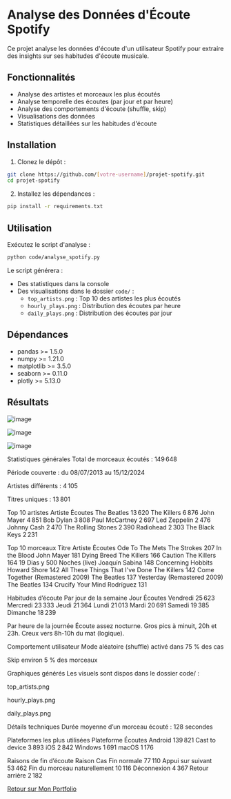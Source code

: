 # Analyse des Données d'Écoute Spotify

Ce projet analyse les données d'écoute d'un utilisateur Spotify pour extraire des insights sur ses habitudes d'écoute musicale.

## Fonctionnalités

- Analyse des artistes et morceaux les plus écoutés
- Analyse temporelle des écoutes (par jour et par heure)
- Analyse des comportements d'écoute (shuffle, skip)
- Visualisations des données
- Statistiques détaillées sur les habitudes d'écoute

## Installation

1. Clonez le dépôt :
```bash
git clone https://github.com/[votre-username]/projet-spotify.git
cd projet-spotify
```

2. Installez les dépendances :
```bash
pip install -r requirements.txt
```

## Utilisation

Exécutez le script d'analyse :
```bash
python code/analyse_spotify.py
```

Le script générera :
- Des statistiques dans la console
- Des visualisations dans le dossier `code/` :
  - `top_artists.png` : Top 10 des artistes les plus écoutés
  - `hourly_plays.png` : Distribution des écoutes par heure
  - `daily_plays.png` : Distribution des écoutes par jour

## Dépendances

- pandas >= 1.5.0
- numpy >= 1.21.0
- matplotlib >= 3.5.0
- seaborn >= 0.11.0
- plotly >= 5.13.0

## Résultats 

![image](https://github.com/user-attachments/assets/5e955e6c-6f3f-41ca-a3b5-694f75b4b976)

![image](https://github.com/user-attachments/assets/fd15638b-21ec-45ef-a9f1-b1dc5281f5ff)

![image](https://github.com/user-attachments/assets/e0158dec-0d6a-4eec-8906-f7dafb57c6c8)


Statistiques générales
Total de morceaux écoutés : 149 648

Période couverte : du 08/07/2013 au 15/12/2024

Artistes différents : 4 105

Titres uniques : 13 801

Top 10 artistes
Artiste	Écoutes
The Beatles	13 620
The Killers	6 876
John Mayer	4 851
Bob Dylan	3 808
Paul McCartney	2 697
Led Zeppelin	2 476
Johnny Cash	2 470
The Rolling Stones	2 390
Radiohead	2 303
The Black Keys	2 231

Top 10 morceaux
Titre	Artiste	Écoutes
Ode To The Mets	The Strokes	207
In the Blood	John Mayer	181
Dying Breed	The Killers	166
Caution	The Killers	164
19 Dias y 500 Noches (live)	Joaquín Sabina	148
Concerning Hobbits	Howard Shore	142
All These Things That I've Done	The Killers	142
Come Together (Remastered 2009)	The Beatles	137
Yesterday (Remastered 2009)	The Beatles	134
Crucify Your Mind	Rodríguez	131

Habitudes d’écoute
Par jour de la semaine
Jour	Écoutes
Vendredi	25 623
Mercredi	23 333
Jeudi	21 364
Lundi	21 013
Mardi	20 691
Samedi	19 385
Dimanche	18 239

Par heure de la journée
Écoute assez nocturne. Gros pics à minuit, 20h et 23h.
Creux vers 8h-10h du mat (logique).

Comportement utilisateur
Mode aléatoire (shuffle) activé dans 75 % des cas

Skip environ 5 % des morceaux

Graphiques générés
Les visuels sont dispos dans le dossier code/ :

top_artists.png

hourly_plays.png

daily_plays.png

Détails techniques
Durée moyenne d’un morceau écouté : 128 secondes

Plateformes les plus utilisées
Plateforme	Écoutes
Android	139 821
Cast to device	3 893
iOS	2 842
Windows	1 691
macOS	1 176

Raisons de fin d’écoute
Raison	Cas
Fin normale	77 110
Appui sur suivant	53 462
Fin du morceau naturellement	10 116
Déconnexion	4 367
Retour arrière	2 182



[Retour sur Mon Portfolio](https://github.com/augu-gif/mon-portfolio-data-analyst/blob/main/README.md)
